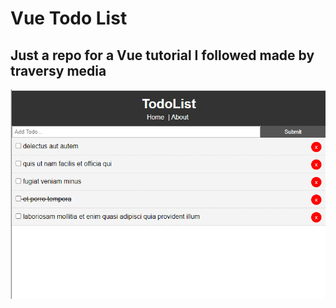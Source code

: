 # Vue Todo List

## Just a repo for a Vue tutorial I followed made by traversy media

![ScreenShot](./screenshot.png)
